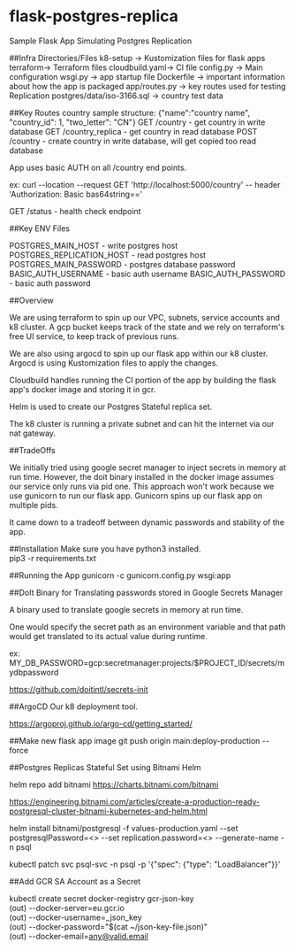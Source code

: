 # flask-postgres-replica
Sample Flask App Simulating Postgres Replication

##Infra Directories/Files
k8-setup -> Kustomization files for flask apps
terraform-> Terraform files
cloudbuild.yaml-> CI file
config.py -> Main configuration
wsgi.py -> app startup file
Dockerfile -> important information about how the app is packaged
app/routes.py -> key routes used for testing Replication
postgres/data/iso-3166.sql -> country test data

##Key Routes
country sample structure: {"name":"country name", "country_id": 1, "two_letter": "CN"}
GET /country - get country in write database
GET /country_replica  - get country in read database
POST /country - create country in write database, will get copied too read database

App uses basic AUTH on all /country end points.

ex: curl --location --request GET 'http://localhost:5000/country' -- header 'Authorization: Basic bas64string=='

GET /status - health check endpoint

##Key ENV Files

POSTGRES_MAIN_HOST - write postgres host
POSTGRES_REPLICATION_HOST - read postgres host
POSTGRES_MAIN_PASSWORD - postgres database password
BASIC_AUTH_USERNAME - basic auth username
BASIC_AUTH_PASSWORD - basic auth password

##Overview

We are using terraform to spin up our VPC, subnets, service accounts and k8 cluster.
A gcp bucket keeps track of the state and we rely on terraform's free UI service, to keep
track of previous runs.

We are also using argocd to spin up our flask app within our k8 cluster.
Argocd is using Kustomization files to apply the changes.

Cloudbuild handles running the CI portion of the app by building the flask app's
docker image and storing it in gcr.

Helm is used to create our Postgres Stateful replica set.

The k8 cluster is running a private subnet and can hit the internet via our
nat gateway.

##TradeOffs

We initially tried using google secret manager to inject secrets in memory
at run time.  However, the doit binary installed in the docker image assumes our
service only runs via pid one.  This approach won't work because we use gunicorn to run our flask app. Gunicorn spins up our flask app on multiple pids.  

It came down to a tradeoff between dynamic passwords and stability of the app.


##Installation
Make sure you have python3 installed.  
pip3 -r requirements.txt

##Running the App
gunicorn -c gunicorn.config.py wsgi:app


##DoIt Binary for Translating passwords stored in Google Secrets Manager

A binary used to translate google secrets in memory at run time.

One would specify the secret path as an environment variable and that path
would get translated to its actual value during runtime.

ex: MY_DB_PASSWORD=gcp:secretmanager:projects/$PROJECT_ID/secrets/mydbpassword

https://github.com/doitintl/secrets-init


##ArgoCD
Our k8 deployment tool.

https://argoproj.github.io/argo-cd/getting_started/


##Make new flask app image
git push origin main:deploy-production --force

##Postgres Replicas Stateful Set using Bitnami Helm

helm repo add bitnami https://charts.bitnami.com/bitnami

https://engineering.bitnami.com/articles/create-a-production-ready-postgresql-cluster-bitnami-kubernetes-and-helm.html

helm install  bitnami/postgresql -f values-production.yaml --set postgresqlPassword=<> --set replication.password=<> --generate-name -n psql

kubectl patch svc psql-svc -n psql -p '{"spec": {"type": "LoadBalancer"}}'

##Add GCR SA Account as a Secret


kubectl create secret docker-registry gcr-json-key \
(out) --docker-server=eu.gcr.io \
(out) --docker-username=_json_key \
(out) --docker-password="$(cat ~/json-key-file.json)" \
(out) --docker-email=any@valid.email

